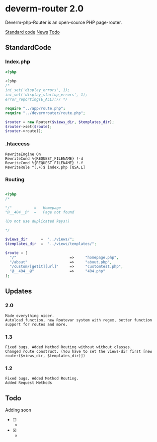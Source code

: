 

# deverm-router 2.0
Deverm-php-Router is an open-source PHP page-router.

[Standard code](#StandardCode)
[News](#Updates)
[Todo](#Todo)

## StandardCode

### Index.php
```php
<?php

<?php
/*
ini_set('display_errors', 1);
ini_set('display_startup_errors', 1);
error_reporting(E_ALL);// */

require "../app/route.php";
require "../devermrouter/route.php";

$router = new Router($views_dir, $templates_dir);
$router->set($route);
$router->route();
```


### .htaccess
```
RewriteEngine On
RewriteCond %{REQUEST_FILENAME} !-d
RewriteCond %{REQUEST_FILENAME} !-f
RewriteRule ^(.+)$ index.php [QSA,L]
```

### Routing

```php

<?php
/*

"/"          =   Homepage
"@__404__@"  =   Page not found

(Do not use duplicated keys!)

*/

$views_dir      =  "../views/";
$templates_dir  =  "../views/templates/";

$route = [
  "/"                        =>     "homepage.php",
  "/about"                   =>     "about.php",
  "/custom/[getit][url]"     =>     "customtest.php",
  "@__404__@"                =>     "404.php"
];

```

## Updates

### 2.0

```
Made everything nicer.
Autoload function, new Routevar system with regex, better function support for routes and more.
```
 
### 1.3

```
Fixed bugs. Added Method Routing without without classes.
Changed route construct. (You have to set the views-dir first [new router($views_dir, $templates_dir)])
```

### 1.2

```
Fixed bugs. Added Method Routing.
Added Request Methods
```

## Todo
Adding soon
 - [ ]  -
 - [x] -


